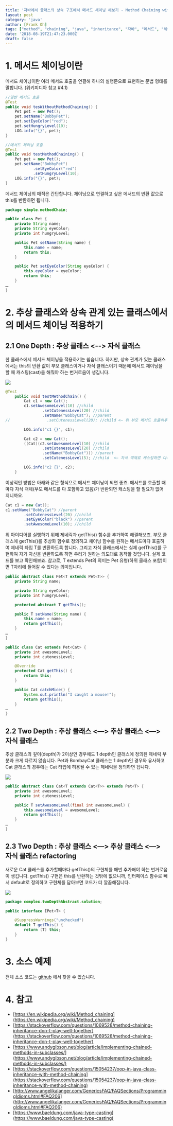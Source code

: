```yaml
---
title: '자바에서 클래스의 상속 구조에서 메서드 체이닝 해보기 - Method Chaining with Inheritance'
layout: post
category: 'java'
author: [Frank Oh]
tags: ["method", "chaining", "java", "inheritance", "자바", "메서드", "체이닝"]
date: '2018-08-19T21:47:23.000Z'
draft: false
---
```


# 1. 메서드 체이닝이란

메서드 체이닝이란 여러 메서드 호출을 연결해 하나의 실행문으로 표현하는 문법 형태를 말합니다. (위키피디아 참고 #4.1)

```java
//일반 메서드 호출
@Test
public void tesWithoutMethodChaining() {
    Pet pet = new Pet();
    pet.setName("BobbyPet");
    pet.setEyeColor("red");
    pet.setHungryLevel(10);
    LOG.info("{}", pet);
}

//메서드 체이닝 호출
@Test
public void testMethodChaining() {
    Pet pet = new Pet();
    pet.setName("BobbyPet")
            .setEyeColor("red")
            .setHungryLevel(10);
    LOG.info("{}", pet);
}
```


메서드 체이닝의 매직은 간단합니다. 체이닝으로 연결하고 싶은 메서드의 반환 값으로 this를 반환하면 됩니다.

```java
package simple.methodChain;

public class Pet {
    private String name;
    private String eyeColor;
    private int hungryLevel;

    public Pet setName(String name) {
        this.name = name;
        return this;
    }

    public Pet setEyeColor(String eyeColor) {
        this.eyeColor = eyeColor;
        return this;
    }
….
}
```

# 2. 추상 클래스와 상속 관계 있는 클래스에서의 메서드 체이닝 적용하기

## 2.1 One Depth : 추상 클래스 <--> 자식 클래스

한 클래스에서 메서드 체이닝을 적용하기는 쉽습니다. 하지만, 상속 관계가 있는 클래스에서는 this의 반환 값이 부모 클래스이거나 자식 클래스이기 때문에 메서드 체이닝을 할 때 캐스팅(cast)을 해줘야 하는 번거로움이 생깁니다.

![](images/자바에서-클래스의-상속-구조에서-메서드-체이닝-해보기-Method-Chaining-with-Inheritance/38B73F17-81AE-4A8D-B5D7-B8A3F656D592.png)

```java
@Test
    public void testMethodChain() {
        Cat c1 = new Cat();
        c1.setAwesomeLevel(10) //child
                .setCutenessLevel(20) //child
                .setName("BobbyCat"); //parent
//                .setCutenessLevel(20); //child <— 위 부모 메서드 호출이후 자식 메서드를 호출할수 없음 (반환값이 Pet이기 때문에)

        LOG.info("c1 {}", c1);

        Cat c2 = new Cat();
        ((Cat)(c2.setAwesomeLevel(10) //child
                .setCutenessLevel(20) //child
                .setName("BobbyCat"))) //parent
                .setCutenessLevel(5); //child  <— 자식 객체로 캐스팅하면 다시 자식 메서드를 호출할 수 있지만, 가독성이 많이 떨어진다. 

        LOG.info("c2 {}", c2);
    }
```

이상적인 방법은 아래와 같은 형식으로 메서드 체이닝이 되면 좋죠. 메서드를 호출할 때마다 자식 객체(부모 메서드를 다 포함하고 있음)가 반환되면 캐스팅을 할 필요가 없어지니까요.

```java
Cat c1 = new Cat();
c1.setName("BobbyCat") //parent
        .setCutenessLevel(20) //child
        .setEyeColor("black") //parent
        .setAwesomeLevel(10); //child
```

위 아이디어를 실행하기 위해 제네릭과 getThis() 함수를 추가하여 해결해보죠. 부모 클래스에 getThis()를 추상화 함수로 정의하고 체이닝 함수를 원하는 메서드마다 호출하여 제네릭 타입 T를 반환하도록 합니다. 그리고 자식 클래스에서는 실제 getThis()를 구현하여 자기 자신을 반환하도록 하면 우리가 원하는 의도대로 동작할 것입니다. 실제 코드를 보고 확인해보죠. 참고로, T extends Pet의 의미는 Pet 유형(하위 클래스 포함)이면 T자리에 들어갈 수 있다는 의미입니다. 

```java
public abstract class Pet<T extends Pet<T>> {
    private String name;

    private String eyeColor;
    private int hungryLevel;

    protected abstract T getThis();

    public T setName(String name) {
        this.name = name;
        return getThis();
    }
…
}

public class Cat extends Pet<Cat> {
    private int awesomeLevel;
    private int cutenessLevel;

    @Override
    protected Cat getThis() {
        return this;
    }

    public Cat catchMice() {
        System.out.println("I caught a mouse!");
        return getThis();
    }
…
}
```

## 2.2 Two Depth : 추상 클래스 <—> 추상 클래스 <—> 자식 클래스

추상 클래스의 깊이(depth)가 2이상인 경우에도 1 depth인 클래스에 정의된 제네릭 부분과 크게 다르지 않습니다. Pet과 BombayCat 클래스는 1 depth인 경우와 유사하고 Cat 클래스의 경우에는 Cat 타입에 허용될 수 있는 제네릭을 정의하면 됩니다. 

![](images/자바에서-클래스의-상속-구조에서-메서드-체이닝-해보기-Method-Chaining-with-Inheritance/8B6EF924-B152-4371-9F5A-8C584AF6300E.png)

```java
public abstract class Cat<T extends Cat<T>> extends Pet<T> {
    private int awesomeLevel;
    private int cutenessLevel;

    public T setAwesomeLevel(final int awesomeLevel) {
        this.awesomeLevel = awesomeLevel;
        return getThis();
    }
…
}
```

## 2.3 Two Depth : 추상 클래스 <—> 추상 클래스 <—> 자식 클래스 refactoring

새로운 Cat 클래스를 추가할때마다 getThis()의 구현체를 매번 추가해야 하는 번거로움이 생깁니다. getThis() 구현은 this를 반환하는 것밖에 없으니까, 인터페이스 함수로 빼서 default로 정의하고 구현체를 담아보면 코드가 더 깔끔해집니다. 

![](images/자바에서-클래스의-상속-구조에서-메서드-체이닝-해보기-Method-Chaining-with-Inheritance/E7359FA9-CE2B-40E5-A5B9-6EC20504CF19.png)

```java
package complex.twoDepthAbstract.solution;

public interface IPet<T> {

    @SuppressWarnings("unchecked")
    default T getThis() {
        return (T) this;
    }
}
```

# 3. 소스 예제

전체 소스 코드는 [github](https://github.com/kenshin579/tutorials-java-examples/tree/master/java-method-chain) 에서 찾을 수 있습니다.

# 4. 참고

- [https://en.wikipedia.org/wiki/Method_chaining](https://en.wikipedia.org/wiki/Method_chaining)
- [https://stackoverflow.com/questions/1069528/method-chaining-inheritance-don-t-play-well-together](https://stackoverflow.com/questions/1069528/method-chaining-inheritance-don-t-play-well-together)
- [https://www.andygibson.net/blog/article/implementing-chained-methods-in-subclasses/](https://www.andygibson.net/blog/article/implementing-chained-methods-in-subclasses/)
- [https://stackoverflow.com/questions/15054237/oop-in-java-class-inheritance-with-method-chaining](https://stackoverflow.com/questions/15054237/oop-in-java-class-inheritance-with-method-chaining)
- [http://www.angelikalanger.com/GenericsFAQ/FAQSections/ProgrammingIdioms.html#FAQ206](http://www.angelikalanger.com/GenericsFAQ/FAQSections/ProgrammingIdioms.html#FAQ206)
- [https://www.baeldung.com/java-type-casting](https://www.baeldung.com/java-type-casting)
